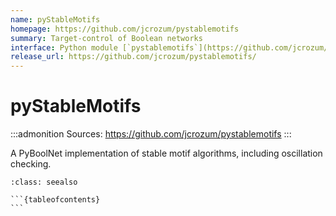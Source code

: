 ```yaml
---
name: pyStableMotifs
homepage: https://github.com/jcrozum/pystablemotifs
summary: Target-control of Boolean networks
interface: Python module [`pystablemotifs`](https://github.com/jcrozum/pystablemotifs)
release_url: https://github.com/jcrozum/pystablemotifs/
---
```


# pyStableMotifs

:::admonition
Sources: https://github.com/jcrozum/pystablemotifs
:::

A PyBoolNet implementation of stable motif algorithms, including oscillation checking. 

````{admonition} Notebooks
:class: seealso

```{tableofcontents}
```

````
